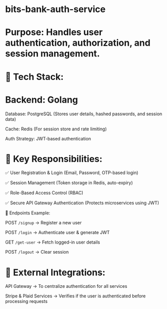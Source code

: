 # bits-bank-auth-service

# Purpose: Handles user authentication, authorization, and session management.

# 🔹 Tech Stack:

# Backend: Golang
Database: PostgreSQL (Stores user details, hashed passwords, and session data)

Cache: Redis (For session store and rate limiting)

Auth Strategy: JWT-based authentication

# 🔹 Key Responsibilities:
✅ User Registration & Login (Email, Password, OTP-based login)

✅ Session Management (Token storage in Redis, auto-expiry)

✅ Role-Based Access Control (RBAC)

✅ Secure API Gateway Authentication (Protects microservices using JWT)

🔹 Endpoints Example:

POST `/signup` → Register a new user

POST `/login` → Authenticate user & generate JWT

GET `/get-user` → Fetch logged-in user details

POST `/logout` → Clear session

# 🔹 External Integrations:

API Gateway → To centralize authentication for all services

Stripe & Plaid Services → Verifies if the user is authenticated before processing requests
